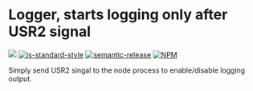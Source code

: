 # Logger, starts logging only after USR2 signal

![](https://github.com/nordluf/signal-debug/workflows/Node%20CI/badge.svg)
[![js-standard-style](https://img.shields.io/badge/code%20style-standard-brightgreen.svg)](http://standardjs.com/)
[![semantic-release](https://img.shields.io/badge/semver-semantic%20release-e10079.svg)](https://github.com/semantic-release/semantic-release)
[![NPM](https://nodei.co/npm/signal-debug.png)](https://nodei.co/npm/signal-debug/)


Simply send USR2 singal to the node process to enable/disable logging output.
